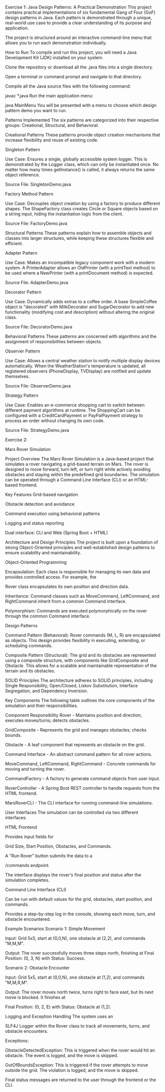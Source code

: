 Exercise 1:
Java Design Patterns: A Practical Demonstration
This project contains practical implementations of six fundamental Gang of Four (GoF) design patterns in Java. Each pattern is demonstrated through a unique, real-world use case to provide a clear understanding of its purpose and application.

The project is structured around an interactive command-line menu that allows you to run each demonstration individually.

How to Run
To compile and run this project, you will need a Java Development Kit (JDK) installed on your system.

Clone the repository or download all the .java files into a single directory.

Open a terminal or command prompt and navigate to that directory.

Compile all the Java source files with the following command:

javac *.java
Run the main application menu:

java MainMenu
You will be presented with a menu to choose which design pattern demo you want to run.

Patterns Implemented
The six patterns are categorized into their respective groups: Creational, Structural, and Behavioral.

Creational Patterns
These patterns provide object creation mechanisms that increase flexibility and reuse of existing code.

Singleton Pattern

Use Case: Ensures a single, globally accessible system logger. This is demonstrated by the Logger class, which can only be instantiated once. No matter how many times getInstance() is called, it always returns the same object reference.

Source File: SingletonDemo.java

Factory Method Pattern

Use Case: Decouples object creation by using a factory to produce different shapes. The ShapeFactory class creates Circle or Square objects based on a string input, hiding the instantiation logic from the client.

Source File: FactoryDemo.java

Structural Patterns
These patterns explain how to assemble objects and classes into larger structures, while keeping these structures flexible and efficient.

Adapter Pattern

Use Case: Makes an incompatible legacy component work with a modern system. A PrinterAdapter allows an OldPrinter (with a printText method) to be used where a NewPrinter (with a printDocument method) is expected.

Source File: AdapterDemo.java

Decorator Pattern

Use Case: Dynamically adds extras to a coffee order. A base SimpleCoffee object is "decorated" with MilkDecorator and SugarDecorator to add new functionality (modifying cost and description) without altering the original class.

Source File: DecoratorDemo.java

Behavioral Patterns
These patterns are concerned with algorithms and the assignment of responsibilities between objects.

Observer Pattern

Use Case: Allows a central weather station to notify multiple display devices automatically. When the WeatherStation's temperature is updated, all registered observers (PhoneDisplay, TVDisplay) are notified and update themselves.

Source File: ObserverDemo.java

Strategy Pattern

Use Case: Enables an e-commerce shopping cart to switch between different payment algorithms at runtime. The ShoppingCart can be configured with a CreditCardPayment or PayPalPayment strategy to process an order without changing its own code.

Source File: StrategyDemo.java

Exercise 2:

Mars Rover Simulation 

Project Overview
The Mars Rover Simulation is a Java-based project that simulates a rover navigating a grid-based terrain on Mars. The rover is designed to move forward, turn left, or turn right while actively avoiding obstacles and staying within the predefined grid boundaries. The simulation can be operated through a Command Line Interface (CLI) or an HTML-based frontend.



Key Features
Grid-based navigation 

Obstacle detection and avoidance 

Command execution using behavioral patterns 

Logging and status reporting 

Dual interface: CLI and Web (Spring Boot + HTML) 

Architecture and Design Principles
The project is built upon a foundation of strong Object-Oriented principles and well-established design patterns to ensure scalability and maintainability.

Object-Oriented Programming 


Encapsulation: Each class is responsible for managing its own data and provides controlled access. For example, the 

Rover class encapsulates its own position and direction data.


Inheritance: Command classes such as MoveCommand, LeftCommand, and RightCommand inherit from a common Command interface.


Polymorphism: Commands are executed polymorphically on the rover through the common Command interface.

Design Patterns 


Command Pattern (Behavioral): Rover commands (M, L, R) are encapsulated as objects. This design provides flexibility in executing, extending, or scheduling commands.



Composite Pattern (Structural): The grid and its obstacles are represented using a composite structure, with components like GridComposite and Obstacle. This allows for a scalable and maintainable representation of the terrain and its obstacles.


SOLID Principles
The architecture adheres to SOLID principles, including Single Responsibility, Open/Closed, Liskov Substitution, Interface Segregation, and Dependency Inversion.

Key Components
The following table outlines the core components of the simulation and their responsibilities.

Component	Responsibility
Rover	- Maintains position and direction; executes moves/turns; detects obstacles. 

GridComposite	- Represents the grid and manages obstacles; checks bounds. 

Obstacle	- A leaf component that represents an obstacle on the grid. 

Command Interface	- An abstract command pattern for all rover actions. 

MoveCommand, LeftCommand, RightCommand	- Concrete commands for moving and turning the rover. 

CommandFactory	- A factory to generate command objects from user input. 

RoverController	- A Spring Boot REST controller to handle requests from the HTML frontend. 

MarsRoverCLI	- The CLI interface for running command-line simulations. 

User Interfaces
The simulation can be controlled via two different interfaces.

HTML Frontend 

Provides input fields for 

Grid Size, Start Position, Obstacles, and Commands.

A "Run Rover" button submits the data to a 

/commands endpoint.

The interface displays the rover's final position and status after the simulation completes.

Command Line Interface (CLI) 

Can be run with default values for the grid, obstacles, start position, and commands.

Provides a step-by-step log in the console, showing each move, turn, and obstacle encountered.

Example Scenarios
Scenario 1: Simple Movement 


Input: Grid 5x5, start at (0,0,N), one obstacle at (2,2), and commands "M,M,M".


Output: The rover successfully moves three steps north, finishing at Final Position: (0, 3, N) with Status: Success.

Scenario 2: Obstacle Encounter 


Input: Grid 5x5, start at (0,0,N), one obstacle at (1,2), and commands "M,M,R,M".

Output: The rover moves north twice, turns right to face east, but its next move is blocked. It finishes at 

Final Position: (0, 2, E) with Status: Obstacle at (1,2).

Logging and Exception Handling
The system uses an 

SLF4J Logger within the Rover class to track all movements, turns, and obstacle encounters.

Exceptions:

ObstacleDetectedException: This is triggered when the rover would hit an obstacle. The event is logged, and the move is skipped.

OutOfBoundsException: This is triggered if the rover attempts to move outside the grid. The violation is logged, and the move is skipped.

Final status messages are returned to the user through the frontend or the CLI.
